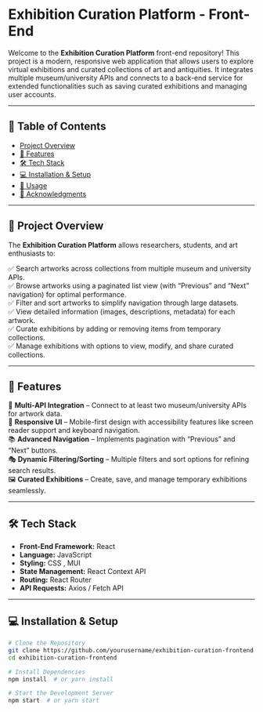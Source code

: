# Exhibition Curation Platform - Front-End

Welcome to the **Exhibition Curation Platform** front-end repository! This project is a modern, responsive web application that allows users to explore virtual exhibitions and curated collections of art and antiquities. It integrates multiple museum/university APIs and connects to a back-end service for extended functionalities such as saving curated exhibitions and managing user accounts.

---

## 📜 Table of Contents
- [Project Overview](#project-overview)
- [🚀 Features](#features)
- [🛠 Tech Stack](#tech-stack)
- [💻 Installation & Setup](#installation--setup)
- [📖 Usage](#usage)
- [🎨 Acknowledgments](#acknowledgments)


---

## 🎨 Project Overview
The **Exhibition Curation Platform** allows researchers, students, and art enthusiasts to:

✅ Search artworks across collections from multiple museum and university APIs.  
✅ Browse artworks using a paginated list view (with “Previous” and “Next” navigation) for optimal performance.  
✅ Filter and sort artworks to simplify navigation through large datasets.  
✅ View detailed information (images, descriptions, metadata) for each artwork.  
✅ Curate exhibitions by adding or removing items from temporary collections.  
✅ Manage exhibitions with options to view, modify, and share curated collections.  


---

## 🚀 Features
🔗 **Multi-API Integration** – Connect to at least two museum/university APIs for artwork data.  
📱 **Responsive UI** – Mobile-first design with accessibility features like screen reader support and keyboard navigation.  
📚 **Advanced Navigation** – Implements pagination with “Previous” and “Next” buttons.  
🎭 **Dynamic Filtering/Sorting** – Multiple filters and sort options for refining search results.  
🖼 **Curated Exhibitions** – Create, save, and manage temporary exhibitions seamlessly.  

---

## 🛠 Tech Stack
- **Front-End Framework:** React 
- **Language:** JavaScript 
- **Styling:** CSS , MUI
- **State Management:**  React Context API
- **Routing:** React Router
- **API Requests:** Axios / Fetch API


---

## 💻 Installation & Setup
```bash
# Clone the Repository
git clone https://github.com/yourusername/exhibition-curation-frontend.git
cd exhibition-curation-frontend

# Install Dependencies
npm install  # or yarn install

# Start the Development Server
npm start  # or yarn start
